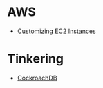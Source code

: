 # AWS
- [Customizing EC2 Instances](https://ptribble.blogspot.com/2020/07/customizing-ec2-instance-storage-and.html)

# Tinkering
- [CockroachDB](https://github.com/cockroachdb/cockroach/compare/master...jclulow:illumos)